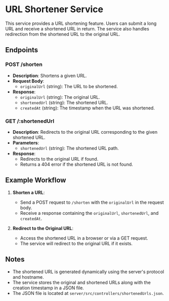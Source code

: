 # URL Shortener Service

This service provides a URL shortening feature. Users can submit a long URL and receive a shortened URL in return. The service also handles redirection from the shortened URL to the original URL.

## Endpoints

### POST /shorten

- **Description**: Shortens a given URL.
- **Request Body**:
  - `originalUrl` (string): The URL to be shortened.
- **Response**:
  - `originalUrl` (string): The original URL.
  - `shortenedUrl` (string): The shortened URL.
  - `createdAt` (string): The timestamp when the URL was shortened.

### GET /:shortenedUrl

- **Description**: Redirects to the original URL corresponding to the given shortened URL.
- **Parameters**:
  - `shortenedUrl` (string): The shortened URL path.
- **Response**:
  - Redirects to the original URL if found.
  - Returns a 404 error if the shortened URL is not found.

## Example Workflow

1. **Shorten a URL**:
   - Send a POST request to `/shorten` with the `originalUrl` in the request body.
   - Receive a response containing the `originalUrl`, `shortenedUrl`, and `createdAt`.

2. **Redirect to the Original URL**:
   - Access the shortened URL in a browser or via a GET request.
   - The service will redirect to the original URL if it exists.

## Notes

- The shortened URL is generated dynamically using the server's protocol and hostname.
- The service stores the original and shortened URLs along with the creation timestamp in a JSON file.
- The JSON file is located at `server/src/controllers/shortenedUrls.json`.